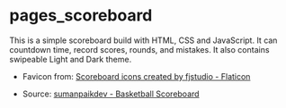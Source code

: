 # pages_scoreboard

This is a simple scoreboard build with HTML, CSS and JavaScript.
It can countdown time, record scores, rounds, and mistakes.
It also contains swipeable Light and Dark theme.

* Favicon from:
<a href="https://www.flaticon.com/free-icons/scoreboard" title="scoreboard icons">Scoreboard icons created by fjstudio - Flaticon</a>

* Source:
<a href="https://github.com/sumanpaikdev/JavaScript-code-structure/tree/master/Basketball%20Scoreboard" title="sumanpaikdev">sumanpaikdev - Basketball Scoreboard</a>

